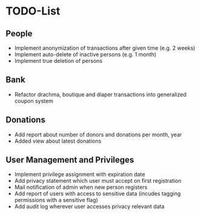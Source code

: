 # TODO-List

## People

* Implement anonymization of transactions after given time (e.g. 2 weeks)
* Implement auto-delete of inactive persons (e.g. 1 month)
* Implement true deletion of persons

## Bank

* Refactor drachma, boutique and diaper transactions into generalized coupon system

## Donations

* Add report about number of donors and donations per month, year
* Added view about latest donations

## User Management and Privileges

* Implement privilege assignment with expiration date
* Add privacy statement which user must accept on first registration
* Mail notification of admin when new person registers
* Add report of users with access to sensitive data (incudes tagging permissions with a sensitive flag)
* Add audit log wherever user accesses privacy relevant data
